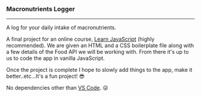 ### Macronutrients Logger
-------------------------

A log for your daily intake of macronutrients.

A final project for an online course, [Learn JavaScript](https://learnjavascript.online) (highly recommended). 
We are given an HTML and a CSS boilerplate file along with a few details of the Food API we will be working with. 
From there it's up to us to code the app in vanilla JavaScript.

Once the project is complete I hope to slowly add things to the app, make it better..etc...It's a fun project! 😎

No dependencies other than [VS Code](https://code.visualstudio.com/). 😜
